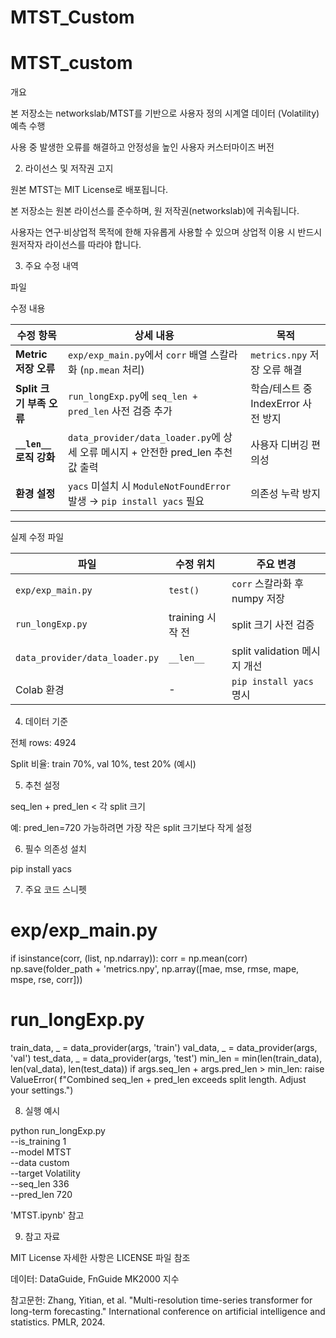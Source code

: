 # MTST_Custom

# MTST_custom

 개요

본 저장소는 networkslab/MTST를 기반으로 사용자 정의 시계열 데이터 (Volatility) 예측 수행

사용 중 발생한 오류를 해결하고 안정성을 높인 사용자 커스터마이즈 버전

2. 라이선스 및 저작권 고지

원본 MTST는 MIT License로 배포됩니다.

본 저장소는 원본 라이선스를 준수하며, 원 저작권(networkslab)에 귀속됩니다.

사용자는 연구·비상업적 목적에 한해 자유롭게 사용할 수 있으며 상업적 이용 시 반드시 원저작자 라이선스를 따라야 합니다.

3. 주요 수정 내역

파일

수정 내용

| 수정 항목 | 상세 내용 | 목적 |
|-----------|-----------------------------|------------------------------|
| **Metric 저장 오류** | `exp/exp_main.py`에서 `corr` 배열 스칼라화 (`np.mean` 처리) | `metrics.npy` 저장 오류 해결 |
| **Split 크기 부족 오류** | `run_longExp.py`에 `seq_len + pred_len` 사전 검증 추가 | 학습/테스트 중 IndexError 사전 방지 |
| **`__len__` 로직 강화** | `data_provider/data_loader.py`에 상세 오류 메시지 + 안전한 pred_len 추천값 출력 | 사용자 디버깅 편의성 |
| **환경 설정** | `yacs` 미설치 시 `ModuleNotFoundError` 발생 → `pip install yacs` 필요 | 의존성 누락 방지 |

---

실제 수정 파일

| 파일 | 수정 위치 | 주요 변경 |
|------|------------|------------|
| `exp/exp_main.py` | `test()` | `corr` 스칼라화 후 numpy 저장 |
| `run_longExp.py` | training 시작 전 | split 크기 사전 검증 |
| `data_provider/data_loader.py` | `__len__` | split validation 메시지 개선 |
| Colab 환경 | - | `pip install yacs` 명시 |


4. 데이터 기준

전체 rows: 4924

Split 비율: train 70%, val 10%, test 20% (예시)

5. 추천 설정

seq_len + pred_len < 각 split 크기

예: pred_len=720 가능하려면 가장 작은 split 크기보다 작게 설정

6. 필수 의존성 설치

pip install yacs

7. 주요 코드 스니펫

# exp/exp_main.py
if isinstance(corr, (list, np.ndarray)):
    corr = np.mean(corr)
np.save(folder_path + 'metrics.npy', np.array([mae, mse, rmse, mape, mspe, rse, corr]))

# run_longExp.py
train_data, _ = data_provider(args, 'train')
val_data, _ = data_provider(args, 'val')
test_data, _ = data_provider(args, 'test')
min_len = min(len(train_data), len(val_data), len(test_data))
if args.seq_len + args.pred_len > min_len:
    raise ValueError(
        f"Combined seq_len + pred_len exceeds split length. Adjust your settings.")

8. 실행 예시

python run_longExp.py \
  --is_training 1 \
  --model MTST \
  --data custom \
  --target Volatility \
  --seq_len 336 \
  --pred_len 720

'MTST.ipynb' 참고

9. 참고 자료

MIT License
자세한 사항은 LICENSE 파일 참조

데이터: DataGuide, FnGuide MK2000 지수

참고문헌: Zhang, Yitian, et al. "Multi-resolution time-series transformer for long-term forecasting." International conference on artificial intelligence and statistics. PMLR, 2024.
